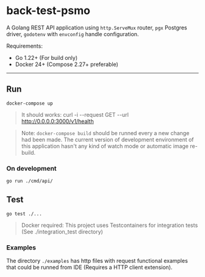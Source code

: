 # back-test-psmo

A Golang REST API application using `http.ServeMux` router, `pgx` Postgres driver, `godotenv` with `envconfig` handle configuration.

Requirements:
- Go 1.22+ (For build only)
- Docker 24+ (Compose 2.27+ preferable)

---

## Run

```shell
docker-compose up
```

> It should works: curl -i --request GET --url http://0.0.0.0:3000/v1/health

> Note: `docker-compose build` should be runned every a new change had been made. The current version of development environment of this application hasn't any kind of watch mode or automatic image re-build.

### On development

```
go run ./cmd/api/
```

## Test

```
go test ./...
```

> Docker required: This project uses Testcontainers for integration tests (See ./integration_test directory)

### Examples

The directory `./examples` has http files with request functional examples that could be runned from IDE (Requires a HTTP client extension).
